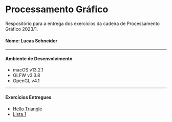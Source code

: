 # Processamento Gráfico

Respositório para a entrega dos exercícios da cadeira de Processamento Gráfico 2023/1.

#### Nome: Lucas Schneider

---------------------------------------------------

#### Ambiente de Desenvolvimento
- macOS v13.2.1
- GLFW v3.3.8
- OpenGL v4.1

---------------------------------------------------

#### Exercícios Entregues

- [Hello Triangle](https://github.com/1lusca/Processamento-Grafico/tree/main/exercicio1-helloTriangle)
- [Lista 1](https://github.com/1lusca/Processamento-Grafico/tree/main/lista-1)





